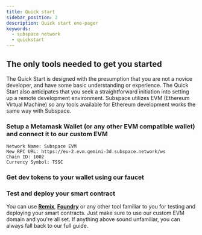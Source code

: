 ```yaml
---
title: Quick start
sidebar_position: 2
description: Quick start one-pager
keywords:
  - subspace network
  - quickstart
---
```


## The only tools needed to get you started

The Quick Start is designed with the presumption that you are  not a novice developer, and have some basic understanding or experience. The Quick Start also anticipates that you seek a straightforward initiation into setting up a remote development environment. 
Subspace utilizes EVM (Ethereum Virtual Machine) so any tools available for Ethereum development works the same way with Subspace. 

### Setup a Metamask Wallet (or any other EVM compatible wallet) and connect it to our custom EVM

```
Network Name: Subspace EVM
New RPC URL: https://eu-2.evm.gemini-3d.subspace.network/ws
Chain ID: 1002
Currency Symbol: TSSC
```

### Get dev tokens to your wallet using our faucet

### Test and deploy your smart contract

You can use **[Remix](https://remix.ethereum.org/)**, **[Foundry](https://book.getfoundry.sh/)** or any other tool familiar to you for testing and deploying your smart contracts. Just make sure to use our custom EVM domain and you're all set. 
If anything above sound unfamiliar, you can always fall back to our full guide. 



